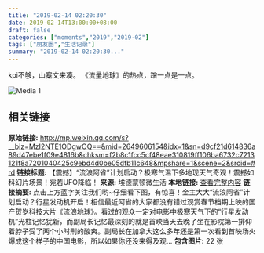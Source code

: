 ```yaml
---
title: "2019-02-14 02:20:30"
date: 2019-02-14T13:00:00+08:00
draft: false
categories: ["moments","2019","2019-02"]
tags: ["朋友圈","生活记录"]
summary: "2019-02-14 02:20:30..."
---
```


kpi不够，山寨文来凑。
《流量地球》的热点，蹭一点是一点。

![Media 1](/Moments/photos/2019-02-14/201902140220300.jpg)

## 相关链接

**原始链接:** http://mp.weixin.qq.com/s?__biz=MzI2NTE1ODgwOQ==&mid=2649606154&idx=1&sn=d9cf21d614836a89d47ebe1f09e4816b&chksm=f2b8c1fcc5cf48eae310819ff106ba6732c7213121f8a7201040425c9ebd4d0be05dfb11c648&mpshare=1&scene=2&srcid=#rd
**链接标题:** 【震撼】“流浪阿省”计划启动？极寒气温下多地现天气奇观！震撼如科幻片场景！宛若UFO降临！
**来源:** 埃德蒙顿微生活
**本地链接:** [查看完整内容](/link_content/2019/02/2019-02-14-3/link_content/)
**链接摘要:** 点击上方蓝字关注我们哟~仔细看下图，有惊喜！金主大大“流浪阿省”计划启动？行星发动机开启！相信最近阿省的大家都没有错过观赏春节档期上映的国产贺岁科技大片《流浪地球》。看过的观众一定对电影中极寒天气下的“行星发动机”光柱记忆犹新，而副局长记忆最深刻的就是首映当天去晚了坐在影院第一排仰着脖子受了两个小时刑的酸爽。副局长在加拿大这么多年还是第一次看到首映场火爆成这个样子的中国电影，所以如果你还没来得及观...
**包含图片:** 22 张

